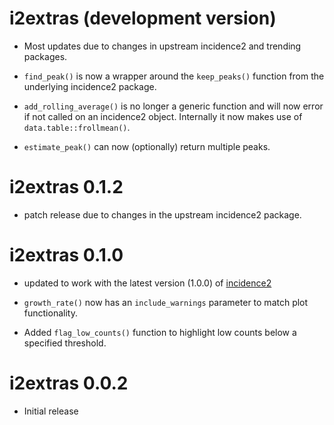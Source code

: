 # i2extras (development version)

* Most updates due to changes in upstream incidence2 and trending packages.

* `find_peak()` is now a wrapper around the `keep_peaks()` function from 
  the underlying incidence2 package.

* `add_rolling_average()` is no longer a generic function and will now error
  if not called on an incidence2 object. Internally it now makes use of
  `data.table::frollmean()`.
  
* `estimate_peak()` can now (optionally) return multiple peaks.
  

# i2extras 0.1.2

* patch release due to changes in the upstream incidence2 package.

# i2extras 0.1.0

* updated to work with the latest version (1.0.0) of
[incidence2](https://CRAN.R-project.org/package=incidence2)

* `growth_rate()` now has an `include_warnings` parameter to match plot
functionality.

* Added `flag_low_counts()` function to highlight low counts below a specified
threshold.

# i2extras 0.0.2

* Initial release
